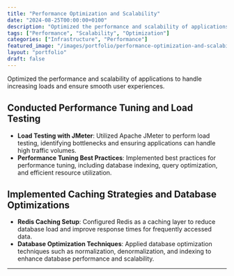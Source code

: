 ```yaml
---
title: "Performance Optimization and Scalability"
date: "2024-08-25T00:00:00+0100"
description: "Optimized the performance and scalability of applications to handle increasing loads and ensure smooth user experiences."
tags: ["Performance", "Scalability", "Optimization"]
categories: ["Infrastructure", "Performance"]
featured_image: "/images/portfolio/performance-optimization-and-scalability.jpg"
layout: "portfolio"
draft: false
---
```


Optimized the performance and scalability of applications to handle increasing loads and ensure smooth user experiences.

## Conducted Performance Tuning and Load Testing

- **Load Testing with JMeter**: Utilized Apache JMeter to perform load testing, identifying bottlenecks and ensuring applications can handle high traffic volumes.
- **Performance Tuning Best Practices**: Implemented best practices for performance tuning, including database indexing, query optimization, and efficient resource utilization.

## Implemented Caching Strategies and Database Optimizations

- **Redis Caching Setup**: Configured Redis as a caching layer to reduce database load and improve response times for frequently accessed data.
- **Database Optimization Techniques**: Applied database optimization techniques such as normalization, denormalization, and indexing to enhance database performance and scalability.

---
